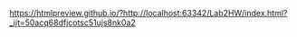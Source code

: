 https://htmlpreview.github.io/?http://localhost:63342/Lab2HW/index.html?_ijt=50acq68dfjcotsc51ujs8nk0a2
